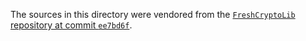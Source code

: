 The sources in this directory were vendored from the [`FreshCryptoLib` repository at commit `ee7bd6f`](https://github.com/rdubois-crypto/FreshCryptoLib/tree/ee7bd6f2ebf72aebe0b2eda6caf7b8d2573f31c9).
